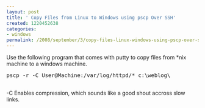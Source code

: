 ```yaml
---
layout: post
title: ' Copy Files from Linux to Windows using pscp Over SSH'
created: 1220452638
categories:
- windows
permalink: /2008/september/3/copy-files-linux-windows-using-pscp-over-ssh/
---
```

<p>Use the following program that comes with putty to copy files from *nix machine to a windows machine.</p>
<pre>
pscp -r -C User@Machine:/var/log/httpd/* c:\weblog\
<br /></pre>
<p>-C Enables compression, which sounds like a good shout accross slow links.</p>
